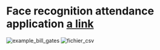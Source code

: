 # Face recognition attendance application [a link](https://github.com/GithubSafa/final_year_project/blob/main/Presentation_PFA.pptx)

![example_bill_gates](https://user-images.githubusercontent.com/108547422/194976961-6b169e39-79a8-415e-9c43-88d7fda055f7.png)
![fichier_csv](https://user-images.githubusercontent.com/108547422/194977285-bd12263a-512f-48d9-8d6b-641306e660ef.png)
